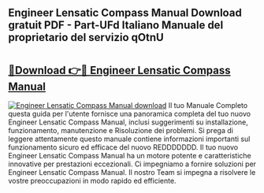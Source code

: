 ## Engineer Lensatic Compass Manual Download gratuit PDF - Part-UFd Italiano Manuale del proprietario del servizio qOtnU

# <h2><a href="http://dfekp4.blite.top/?on=Engineer+Lensatic+Compass+Manual">🔗Download 👉🔴 Engineer Lensatic Compass Manual</a></h2>

[![Engineer Lensatic Compass Manual download](https://i.imgur.com/lujVjoI.png)](http://dfekp4.blite.top/?on=Engineer+Lensatic+Compass+Manual)
Il tuo Manuale Completo questa guida per l'utente fornisce una panoramica completa del tuo nuovo Engineer Lensatic Compass Manual, inclusi suggerimenti su installazione, funzionamento, manutenzione e Risoluzione dei problemi. Si prega di leggere attentamente questo manuale contiene informazioni importanti sul funzionamento sicuro ed efficace del nuovo REDDDDDDD. Il tuo nuovo Engineer Lensatic Compass Manual ha un motore potente e caratteristiche innovative per prestazioni eccezionali. Ci impegniamo a fornire soluzioni per Engineer Lensatic Compass Manual. Il nostro Team si impegna a risolvere le vostre preoccupazioni in modo rapido ed efficiente.
